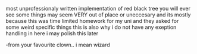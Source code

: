most unprofessionaly written implementation of red black tree you will ever see
some things may seem VERY out of place or uneccesary and its mostly because this was time limited homework for my uni and they asked for some weird specific things
this is also why i do not have any exeption handling in here
i may polish this later


-from your favourite clown.. i mean wizard
